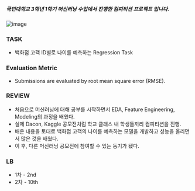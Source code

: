 ##### 국민대학교 3학년 1학기 머신러닝 수업에서 진행한 컴피티션 프로젝트 입니다.




![image](https://user-images.githubusercontent.com/103553532/200515344-34039b4d-a320-49b7-aec8-ec2bac1bf277.png)

### TASK
- 백화점 고객 ID별로 나이를 예측하는 Regression Task


### Evaluation Metric
- Submissions are evaluated by root mean square error (RMSE).

### REVIEW
- 처음으로 머신러닝에 대해 공부를 시작하면서 EDA, Feature Engineering, Modeling의 과정을 배웠다.
- 실제 Dacon, Kaggle 공모전처럼 학교 클래스 내 학생들끼리 컴피티션을 진행.
- 배운 내용을 토대로 백화점 고객의 나이를 예측하는 모델을 개발하고 성능을 올리면서 많은 것을 배웠다.
- 이 후, 다른 머신러닝 공모전에 참여할 수 있는 동기가 됐다.

### LB
- 1차 - 2nd
- 2차 - 10th
